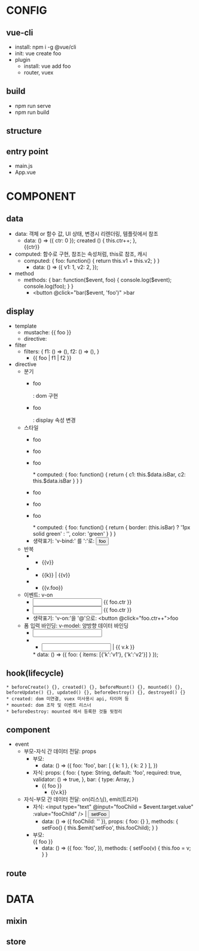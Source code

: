 # CONFIG

## vue-cli
* install: npm i -g @vue/cli
* init: vue create foo
* plugin
    * install: vue add foo
    * router, vuex

## build
* npm run serve
* npm run build

## structure

## entry point
* main.js
* App.vue


# COMPONENT

## data
* data: 객체 or 함수 값, UI 상태, 변경시 리렌더링, 템플릿에서 참조
    * data: () => ({ ctr: 0 }); created () { this.ctr++; }, <div>{{ctr}}</div>
* computed: 함수로 구현, 참조는 속성처럼, this로 참조, 캐시
    * computed: { foo: function() { return this.v1 + this.v2; } }
        * data: () => ({ v1: 1, v2: 2, });
* method
    * methods: { bar: function($event, foo) { console.log($event); console.log(foo); } }
        * <button @click="bar($event, 'foo')" >bar</button>

## display 
* template
    * mustache: {{ foo }}
    * directive: <div v-bind:attr></div>
* filter
    * filters: { f1: () => (), f2: () => (), }
        * <div>{{ foo | f1 | f2 }}</div>
* directive
    * 분기
        * <p v-if="isFoo">foo</p>: dom 구현
        * <p v-show="isFoo">foo</p>: display 속성 변경
    * 스타일
        * <p v-bind:class="{foo: isFoo, bar: isBar}">foo</p>
        * <p v-bind:class="{foo: !(isBar)}">foo</p>
        * <p v-bind:class="foo">foo</p>
            * computed: { foo: function() { return { c1: this.$data.isBar, c2: this.$data.isBar } } }
        * <p v-bind:style="{color: 'green'}">foo</p>
        * <p v-bind:style="{border: (isBar ? '1px solid red' : ''), color: 'red'}">foo</p>
        * <p v-bind:style="foo">foo</p>
            * computed: { foo: function() { return { border: (this.isBar) ? '1px solid green' : '', color: 'green' } } }
        * 생략표기: 'v-bind:' 를 ':'로: <button :disabled="isBar">foo</button>
    * 반복
        * <ul> <li v-for="(v) in ['foo', 'bar']" v-bind:key="v">{{v}}</li> </ul>
        * <ul> <li v-for="(v, k) in ['foo', 'bar']" v-bind:key="k">{{k}} | {{v}}</li> </ul>
        * <ul> <li v-for="(v) in [{'foo': 'foo'}, {'foo': 'bar'}]" v-bind:key="v.foo">{{v.foo}}</li> </ul>
    * 이벤트: v-on
        * <input type="number" v-on:input="foo.ctr = $event.target.value" v-bind:value="foo.ctr" /> <span>{{ foo.ctr }}</span>
        * <input type="number" v-on:change="foo.ctr = $event.target.value" v-bind:value="foo.ctr" /> <span>{{ foo.ctr }}</span>
        * 생략표기: 'v-on:'을 '@'으로: <button @click="foo.ctr++">foo</button>
    * 폼 입력 바인딩: v-model: 양방향 데이터 바인딩
        * <input type="number" v-model="foo.ctr" min="0" />
        * <ul> <li v-for="(v) in foo.items" v-bind:key="v.k"> <input type="text" v-model="v.k" /> | {{ v.k }} </li> </ul>
            * data: () => ({ foo: { items: [{'k':'v1'}, {'k':'v2'}] } });

## hook(lifecycle)
    * beforeCreate() {}, created() {}, beforeMount() {}, mounted() {}, beforeUpdate() {}, updated() {}, beforeDestroy() {}, destroyed() {}
    * created: dom 미연결, vuex 미사용시 api, 타이머 등
    * mounted: dom 조작 및 이벤트 리스너
    * beforeDestroy: mounted 에서 등록한 것들 뒷정리

## component
* event
    * 부모-자식 간 데이터 전달: props
        * 부모: <ComponentChild v-bind:foo="foo" v-bind:bar="bar"></ComponentChild>
            * data: () => ({ foo: 'foo', bar: [ { k: 1 }, { k: 2 } ], })
        * 자식: props: { foo: { type: String, default: 'foo', required: true, validator: () => true, }, bar: { type: Array, }
            * <div>{{ foo }}</div> <ul><li v-for="(v) in bar" v-bind:key="v.k">{{v.k}}</li></ul>
    * 자식-부모 간 데이터 전달: on(리스닝), emit(트리거)
        * 자식: <input type="text" @input="fooChild = $event.target.value" :value="fooChild" /> | <button v-on:click="setFoo">setFoo</button>
            * data: () => ({ fooChild: '' }), props: { foo: {} }, methods: { setFoo() { this.$emit('setFoo', this.fooChild); } }
        * 부모: <ComponentChild v-bind:foo="foo" v-on:setFoo="setFoo"></ComponentChild><div>{{ foo }}</div>
            * data: () => ({ foo: 'foo', }), methods: { setFoo(v) { this.foo = v; } }

## route


# DATA

## mixin

## store


